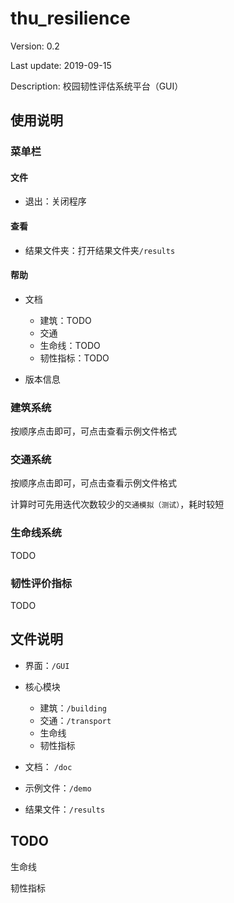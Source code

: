 # thu_resilience

Version: 0.2

Last update: 2019-09-15

Description: 校园韧性评估系统平台（GUI）

## 使用说明

### 菜单栏

#### 文件

- 退出：关闭程序

#### 查看

- 结果文件夹：打开结果文件夹`/results`

#### 帮助

- 文档
  - 建筑：TODO
  - 交通
  - 生命线：TODO
  - 韧性指标：TODO

- 版本信息

### 建筑系统

按顺序点击即可，可点击查看示例文件格式

### 交通系统

按顺序点击即可，可点击查看示例文件格式

计算时可先用迭代次数较少的`交通模拟（测试）`，耗时较短

### 生命线系统

TODO

### 韧性评价指标

TODO

## 文件说明

- 界面：`/GUI`
- 核心模块
  - 建筑：`/building`
  - 交通：`/transport`
  - 生命线
  - 韧性指标
- 文档： `/doc`
- 示例文件：`/demo`

- 结果文件：`/results`

## TODO

生命线

韧性指标